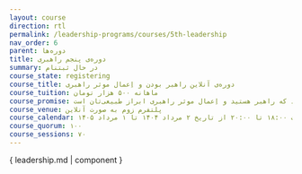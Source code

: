 ```yaml
---
layout: course
direction: rtl
permalink: /leadership-programs/courses/5th-leadership
nav_order: 6
parent: دوره‌ها
title: دوره‌ی پنجم راهبری
summary: در حال ثبتنام
course_state: registering
course_title: دوره‌ی آنلاین راهبر بودن و اِعمال موثر راهبری
course_tuition: ماهانه ۵۰۰ هزار تومان
course_promise: شما در حالی دوره را ترک می‌کنید که راهبر هستید و اِعمال موثر راهبری ابراز طبیعی‌تان است
course_venue: پلتفرم زوم به صورت آنلاین
course_calendar: پنجشنبه‌ها و جمعه‌ها ساعت ۸:۰۰ تا ۱۰:۰۰ و ۱۱:۰۰ تا ۱۳:۰۰ به مدت ۲۴ جلسه و ادامه‌ی جلسات، پنجشنبه‌ها ساعت ۱۸:۰۰ تا ۲۰:۰۰ از تاریخ ۲ مرداد ۱۴۰۴ تا ۱ مرداد ۱۴۰۵
course_quorum: ۱۰۰
course_sessions: ۷۰
---
```

 
{ leadership.md | component }
